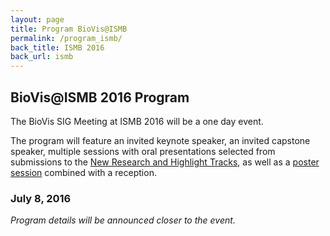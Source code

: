 ```yaml
---
layout: page
title: Program BioVis@ISMB
permalink: /program_ismb/
back_title: ISMB 2016
back_url: ismb
---
```

## BioVis@ISMB 2016 Program

The BioVis SIG Meeting at ISMB 2016 will be a one day event.

The program will feature an invited keynote speaker, an invited capstone speaker, multiple sessions with oral presentations selected from submissions to the [New Research and Highlight Tracks](/2016/submission_ismb), as well as a [poster session](/2016/submission_ismb) combined with a reception.

### July 8, 2016

*Program details will be announced closer to the event.*